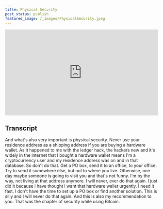 ```yaml
---
title: Physical Security
post_status: publish
featured_image: /_images/PhysicalSecurity.jpeg
---
```


<div style="padding:56.25% 0 0 0;position:relative;"><iframe src="https://player.vimeo.com/video/844632347?badge=0&amp;autopause=0&amp;player_id=0&amp;app_id=58479" frameborder="0" allow="autoplay; fullscreen; picture-in-picture" allowfullscreen style="position:absolute;top:0;left:0;width:100%;height:100%;" title="054 Physical security"></iframe></div>

<div style="margin-bottom:30px;"></div>

## Transcript

And what's also very important is physical security. Never use your residence address as a shipping address if you are buying a hardware wallet. As it happened to me with the ledger hack, the hackers new and it's widely in the internet that I bought a hardware wallet means I'm a cryptocurrency user and my residence address was on and in that database. So don't do that. Get a PO box, send it to an office, to your office. Try to send it somewhere else, but not to where you live. Otherwise, one day maybe someone is going to visit you and that's not funny. I'm by the way, not living at that address anymore. I will never, ever do that again. I just did it because I have thought I want that hardware wallet urgently. I need it fast. I don't have the time to set up a PO box or find another solution. This is silly and I will never do that again. And this is also my recommendation to you. That was the chapter of security while using Bitcoin.
